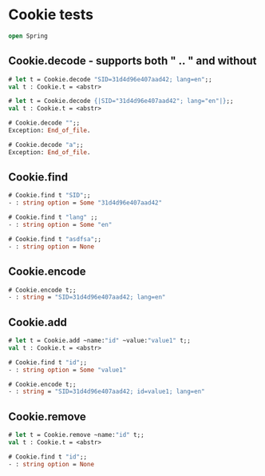 # Cookie tests

```ocaml
open Spring
```
## Cookie.decode - supports both " .. " and without

```ocaml
# let t = Cookie.decode "SID=31d4d96e407aad42; lang=en";;
val t : Cookie.t = <abstr>

# let t = Cookie.decode {|SID="31d4d96e407aad42"; lang="en"|};;
val t : Cookie.t = <abstr>
```

```ocaml
# Cookie.decode "";; 
Exception: End_of_file.

# Cookie.decode "a";; 
Exception: End_of_file.
```

## Cookie.find

```ocaml
# Cookie.find t "SID";;
- : string option = Some "31d4d96e407aad42"

# Cookie.find t "lang" ;;
- : string option = Some "en"

# Cookie.find t "asdfsa";;
- : string option = None
```

## Cookie.encode

```ocaml
# Cookie.encode t;;
- : string = "SID=31d4d96e407aad42; lang=en"
```

## Cookie.add

```ocaml
# let t = Cookie.add ~name:"id" ~value:"value1" t;;
val t : Cookie.t = <abstr>

# Cookie.find t "id";;
- : string option = Some "value1"

# Cookie.encode t;;
- : string = "SID=31d4d96e407aad42; id=value1; lang=en"
```

## Cookie.remove

```ocaml
# let t = Cookie.remove ~name:"id" t;;
val t : Cookie.t = <abstr>

# Cookie.find t "id";; 
- : string option = None
```
